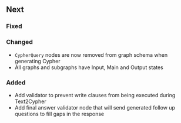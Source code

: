 ## Next

### Fixed

### Changed

* `CypherQuery` nodes are now removed from graph schema when generating Cypher
* All graphs and subgraphs have Input, Main and Output states

### Added

* Add validator to prevent write clauses from being executed during Text2Cypher
* Add final answer validator node that will send generated follow up questions to fill gaps in the response
